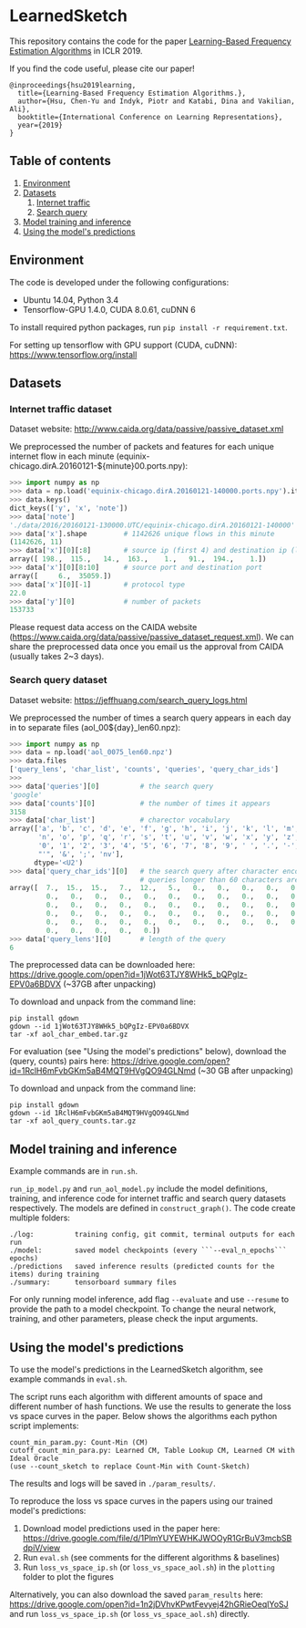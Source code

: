 # LearnedSketch

This repository contains the code for the paper [Learning-Based Frequency Estimation Algorithms](https://openreview.net/pdf?id=r1lohoCqY7) in ICLR 2019.

If you find the code useful, please cite our paper!
```
@inproceedings{hsu2019learning,
  title={Learning-Based Frequency Estimation Algorithms.},
  author={Hsu, Chen-Yu and Indyk, Piotr and Katabi, Dina and Vakilian, Ali},
  booktitle={International Conference on Learning Representations},
  year={2019}
}
```
## Table of contents
1. [Environment](#environment)
2. [Datasets](#datasets)
    1. [Internet traffic](#internet-traffic-dataset)
    1. [Search query](#search-query-dataset)
3. [Model training and inference](#model-training-and-inference)
4. [Using the model's predictions](#using-the-models-predictions)


## Environment

The code is developed under the following configurations:
- Ubuntu 14.04, Python 3.4
- Tensorflow-GPU 1.4.0, CUDA 8.0.61, cuDNN 6

To install required python packages, run ```pip install -r requirement.txt```.

For setting up tensorflow with GPU support (CUDA, cuDNN): https://www.tensorflow.org/install


## Datasets

### Internet traffic dataset

Dataset website: http://www.caida.org/data/passive/passive_dataset.xml

We preprocessed the number of packets and features for each unique internet flow in each minute (equinix-chicago.dirA.20160121-${minute}00.ports.npy):
```python
>>> import numpy as np
>>> data = np.load('equinix-chicago.dirA.20160121-140000.ports.npy').item()
>>> data.keys()
dict_keys(['y', 'x', 'note'])
>>> data['note']
'./data/2016/20160121-130000.UTC/equinix-chicago.dirA.20160121-140000'
>>> data['x'].shape         # 1142626 unique flows in this minute
(1142626, 11)
>>> data['x'][0][:8]        # source ip (first 4) and destination ip (last 4)
array([ 198.,  115.,   14.,  163.,    1.,   91.,  194.,    1.])
>>> data['x'][0][8:10]      # source port and destination port
array([     6.,  35059.])
>>> data['x'][0][-1]        # protocol type
22.0
>>> data['y'][0]            # number of packets
153733
```
Please request data access on the CAIDA website (https://www.caida.org/data/passive/passive_dataset_request.xml). We can share the preprocessed data once you email us the approval from CAIDA (usually takes 2~3 days).

### Search query dataset

Dataset website: https://jeffhuang.com/search_query_logs.html

We preprocessed the number of times a search query appears in each day in to separate files (aol_00${day}_len60.npz):
```python
>>> import numpy as np
>>> data = np.load('aol_0075_len60.npz')
>>> data.files
['query_lens', 'char_list', 'counts', 'queries', 'query_char_ids']
>>>
>>> data['queries'][0]          # the search query
'google'
>>> data['counts'][0]           # the number of times it appears
3158
>>> data['char_list']           # charector vocabulary
array(['a', 'b', 'c', 'd', 'e', 'f', 'g', 'h', 'i', 'j', 'k', 'l', 'm',
       'n', 'o', 'p', 'q', 'r', 's', 't', 'u', 'v', 'w', 'x', 'y', 'z',
       '0', '1', '2', '3', '4', '5', '6', '7', '8', '9', ' ', '.', '-',
       "'", '&', ';', 'nv'],
      dtype='<U2')
>>> data['query_char_ids'][0]   # the search query after character encoding (char -> int)
                                # queries longer than 60 characters are truncated.
array([  7.,  15.,  15.,   7.,  12.,   5.,   0.,   0.,   0.,   0.,   0.,
         0.,   0.,   0.,   0.,   0.,   0.,   0.,   0.,   0.,   0.,   0.,
         0.,   0.,   0.,   0.,   0.,   0.,   0.,   0.,   0.,   0.,   0.,
         0.,   0.,   0.,   0.,   0.,   0.,   0.,   0.,   0.,   0.,   0.,
         0.,   0.,   0.,   0.,   0.,   0.,   0.,   0.,   0.,   0.,   0.,
         0.,   0.,   0.,   0.,   0.])
>>> data['query_lens'][0]       # length of the query
6
```
The preprocessed data can be downloaded here:
https://drive.google.com/open?id=1jWot63TJY8WHk5_bQPgIz-EPV0a6BDVX (~37GB after unpacking)

To download and unpack from the command line:

```
pip install gdown
gdown --id 1jWot63TJY8WHk5_bQPgIz-EPV0a6BDVX
tar -xf aol_char_embed.tar.gz
```

For evaluation (see "Using the model's predictions" below), download the (query, counts) pairs here:
https://drive.google.com/open?id=1RclH6mFvbGKm5aB4MQT9HVgQO94GLNmd (~30 GB after unpacking)

To download and unpack from the command line:

```
pip install gdown
gdown --id 1RclH6mFvbGKm5aB4MQT9HVgQO94GLNmd
tar -xf aol_query_counts.tar.gz
```

## Model training and inference

Example commands are in ```run.sh```.

```run_ip_model.py``` and ```run_aol_model.py``` include the model definitions, training, and inference code for internet traffic and search query datasets respectively. The models are defined in ```construct_graph()```. The code create multiple folders:
```
./log:          training config, git commit, terminal outputs for each run
./model:        saved model checkpoints (every ```--eval_n_epochs``` epochs)
./predictions   saved inference results (predicted counts for the items) during training
./summary:      tensorboard summary files
```
For only running model inference, add flag ```--evaluate``` and use ```--resume``` to provide the path to a model checkpoint.
To change the neural network, training, and other parameters, please check the input arguments.

## Using the model's predictions

To use the model's predictions in the LearnedSketch algorithm, see example commands in ```eval.sh```.

The script runs each algorithm with different amounts of space and different number of hash functions. We use the results to generate the loss vs space curves in the paper. Below shows the algorithms each python script implements:
```
count_min_param.py: Count-Min (CM)
cutoff_count_min_para.py: Learned CM, Table Lookup CM, Learned CM with Ideal Oracle
(use --count_sketch to replace Count-Min with Count-Sketch)
```
The results and logs will be saved in ```./param_results/```.

To reproduce the loss vs space curves in the papers using our trained model's predictions:
1. Download model predictions used in the paper here: https://drive.google.com/file/d/1PlmYUYEWHKJWOOyR1GrBuV3mcbSBdpiV/view
2. Run ```eval.sh``` (see comments for the different algorithms & baselines)
3. Run ```loss_vs_space_ip.sh``` (or ```loss_vs_space_aol.sh```) in the ```plotting``` folder to plot the figures

Alternatively, you can also download the saved ```param_results``` here: https://drive.google.com/open?id=1n2jDVhvKPwtFevyej42hGRieOeqIYoSJ
and run ```loss_vs_space_ip.sh``` (or ```loss_vs_space_aol.sh```) directly.

